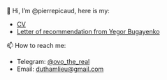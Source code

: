 👋 Hi, I’m @pierrepicaud, here is my:
- [CV](https://drive.google.com/file/d/1XKXcJOrfsRcaGKFD0amHwS8D3dl4JOy4/view?usp=sharing)
- [Letter of recommendation from Yegor Bugayenko](https://www.yegor256.com/2021/12/01/teaching.html)

📫 How to reach me:
  - Telegram: [@ovo_the_real](https://t.me/ovo_the_real)
  - Email: duthamlieu@gmail.com

<!---
pierrepicaud/pierrepicaud is a ✨ special ✨ repository because its `README.md` (this file) appears on your GitHub profile.
You can click the Preview link to take a look at your changes.
--->

